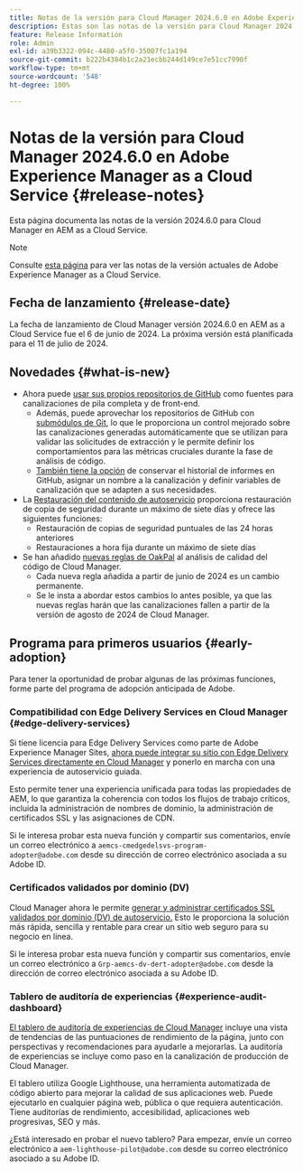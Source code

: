 ```yaml
---
title: Notas de la versión para Cloud Manager 2024.6.0 en Adobe Experience Manager as a Cloud Service
description: Estas son las notas de la versión para Cloud Manager 2024.6.0 en AEM as a Cloud Service.
feature: Release Information
role: Admin
exl-id: a39b3322-094c-4480-a5f0-35007fc1a194
source-git-commit: b222b4384b1c2a21ecbb244d149ce7e51cc7990f
workflow-type: tm+mt
source-wordcount: '548'
ht-degree: 100%

---
```


# Notas de la versión para Cloud Manager 2024.6.0 en Adobe Experience Manager as a Cloud Service {#release-notes}

Esta página documenta las notas de la versión 2024.6.0 para Cloud Manager en AEM as a Cloud Service.

>[!NOTE]
>
>Consulte [esta página](/help/release-notes/release-notes-cloud/release-notes-current.md) para ver las notas de la versión actuales de Adobe Experience Manager as a Cloud Service.

## Fecha de lanzamiento {#release-date}

La fecha de lanzamiento de Cloud Manager versión 2024.6.0 en AEM as a Cloud Service fue el 6 de junio de 2024. La próxima versión está planificada para el 11 de julio de 2024.

## Novedades {#what-is-new}

* Ahora puede [usar sus propios repositorios de GitHub](/help/implementing/cloud-manager/managing-code/private-repositories.md) como fuentes para canalizaciones de pila completa y de front-end.
   * Además, puede aprovechar los repositorios de GitHub con [submódulos de Git](/help/implementing/cloud-manager/managing-code/git-submodules.md), lo que le proporciona un control mejorado sobre las canalizaciones generadas automáticamente que se utilizan para validar las solicitudes de extracción y le permite definir los comportamientos para las métricas cruciales durante la fase de análisis de código.
   * [También tiene la opción](/help/implementing/cloud-manager/managing-code/github-check-config.md) de conservar el historial de informes en GitHub, asignar un nombre a la canalización y definir variables de canalización que se adapten a sus necesidades.
* La [Restauración del contenido de autoservicio](/help/operations/restore.md) proporciona restauración de copia de seguridad durante un máximo de siete días y ofrece las siguientes funciones:
   * Restauración de copias de seguridad puntuales de las 24 horas anteriores
   * Restauraciones a hora fija durante un máximo de siete días
* Se han añadido [nuevas reglas de OakPal](/help/implementing/cloud-manager/custom-code-quality-rules.md#oakpal-ui-content-package) al análisis de calidad del código de Cloud Manager.
   * Cada nueva regla añadida a partir de junio de 2024 es un cambio permanente.
   * Se le insta a abordar estos cambios lo antes posible, ya que las nuevas reglas harán que las canalizaciones fallen a partir de la versión de agosto de 2024 de Cloud Manager.

## Programa para primeros usuarios {#early-adoption}

Para tener la oportunidad de probar algunas de las próximas funciones, forme parte del programa de adopción anticipada de Adobe.

### Compatibilidad con Edge Delivery Services en Cloud Manager {#edge-delivery-services}

Si tiene licencia para Edge Delivery Services como parte de Adobe Experience Manager Sites, [ahora puede integrar su sitio con Edge Delivery Services directamente en Cloud Manager](/help/implementing/cloud-manager/edge-delivery/introduction-to-edge-delivery-services.md) y ponerlo en marcha con una experiencia de autoservicio guiada.

Esto permite tener una experiencia unificada para todas las propiedades de AEM, lo que garantiza la coherencia con todos los flujos de trabajo críticos, incluida la administración de nombres de dominio, la administración de certificados SSL y las asignaciones de CDN.

Si le interesa probar esta nueva función y compartir sus comentarios, envíe un correo electrónico a `aemcs-cmedgedelsvs-program-adopter@adobe.com` desde su dirección de correo electrónico asociada a su Adobe ID. 

### Certificados validados por dominio (DV)

Cloud Manager ahora le permite [generar y administrar certificados SSL validados por dominio (DV) de autoservicio.](/help/implementing/cloud-manager/managing-ssl-certifications/add-ssl-certificate.md) Esto le proporciona la solución más rápida, sencilla y rentable para crear un sitio web seguro para su negocio en línea.

Si le interesa probar esta nueva función y compartir sus comentarios, envíe un correo electrónico a `Grp-aemcs-dv-dert-adopter@adobe.com` desde la dirección de correo electrónico asociada a su Adobe ID.

### Tablero de auditoría de experiencias {#experience-audit-dashboard}

[El tablero de auditoría de experiencias de Cloud Manager](/help/implementing/cloud-manager/experience-audit-dashboard.md) incluye una vista de tendencias de las puntuaciones de rendimiento de la página, junto con perspectivas y recomendaciones para ayudarle a mejorarlas. La auditoría de experiencias se incluye como paso en la canalización de producción de Cloud Manager.

El tablero utiliza Google Lighthouse, una herramienta automatizada de código abierto para mejorar la calidad de sus aplicaciones web. Puede ejecutarlo en cualquier página web, pública o que requiera autenticación. Tiene auditorías de rendimiento, accesibilidad, aplicaciones web progresivas, SEO y más.

¿Está interesado en probar el nuevo tablero? Para empezar, envíe un correo electrónico a `aem-lighthouse-pilot@adobe.com` desde su correo electrónico asociado a su Adobe ID.
